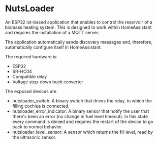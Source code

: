# NutsLoader

An ESP32 iot-based application that enables to control the reservoir of a biomass heating system.
This is designed to work within HomeAssistant and requires the installation of a MQTT server.

The application automatically sends discovery messages and, therefore, automatically configure itself in HomeAssistant.

The required hardware is:
- ESP32
- SR-HC04
- Compatible relay
- Voltage step-down buck converter

The exposed devices are:
- nutsloader_switch: A binary switch that drives the relay, to which the filling cochlea is connected.
- nutsloader_error_indicator: A binary sensor that notify the user that there's been an error (no change in fuel level timeout). In this state every command is denied and requires the restart of the device to go back to normal behavior.
- nutsloader_level_sensor: A sensor which returns the fill level, read by the ultrasonic sensor.

